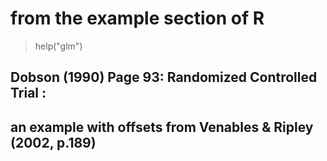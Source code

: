 # from the example section of R
> help("glm")
## Dobson (1990) Page 93: Randomized Controlled Trial :
## an example with offsets from Venables & Ripley (2002, p.189)
